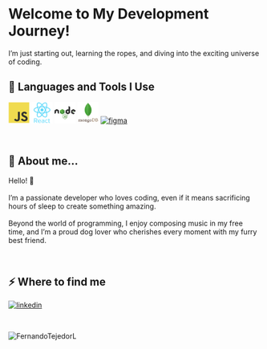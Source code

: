<h1>Welcome to My Development Journey!</h1>
<p>I’m just starting out, learning the ropes, and diving into the exciting universe of coding.</p>
<h2>🚀 Languages and Tools I Use</h2>
<p><a target="_blank" href="https://raw.githubusercontent.com/devicons/devicon/master/icons/javascript/javascript-original.svg" style="display: inline-block;"><img src="https://raw.githubusercontent.com/devicons/devicon/master/icons/javascript/javascript-original.svg" alt="javascript" width="42" height="42" /></a>
<a target="_blank" href="https://raw.githubusercontent.com/devicons/devicon/master/icons/react/react-original-wordmark.svg" style="display: inline-block;"><img src="https://raw.githubusercontent.com/devicons/devicon/master/icons/react/react-original-wordmark.svg" alt="react" width="42" height="42" /></a>
<a target="_blank" href="https://raw.githubusercontent.com/devicons/devicon/master/icons/nodejs/nodejs-original-wordmark.svg" style="display: inline-block;"><img src="https://raw.githubusercontent.com/devicons/devicon/master/icons/nodejs/nodejs-original-wordmark.svg" alt="nodejs" width="42" height="42" /></a>
<a target="_blank" href="https://raw.githubusercontent.com/devicons/devicon/master/icons/mongodb/mongodb-original-wordmark.svg" style="display: inline-block;"><img src="https://raw.githubusercontent.com/devicons/devicon/master/icons/mongodb/mongodb-original-wordmark.svg" alt="mongodb" width="42" height="42" /></a>
<a target="_blank" href="https://www.vectorlogo.zone/logos/figma/figma-icon.svg" style="display: inline-block;"><img src="https://www.vectorlogo.zone/logos/figma/figma-icon.svg" alt="figma" width="42" height="42" /></a></p>
<br/>
<h2>🥸 About me...</h2>
<p>Hello! 👋 <br/><br/>
I’m a passionate developer who loves coding, even if it means sacrificing hours of sleep to create something amazing. 
<br/><br/>Beyond the world of programming, I enjoy composing music in my free time, and I’m a proud dog lover who cherishes every moment with my furry best friend.</p><br/>
<h2>⚡️ Where to find me</h2>
<p><a target="_blank" href="https://es.linkedin.com/in/fernando-tejedor-65483b6b" style="display: inline-block;"><img src="https://img.shields.io/badge/linkedin-logo?style=for-the-badge&logo=linkedin&logoColor=white&color=%230a77b6" alt="linkedin" /></a></p><br/>
<p><img src="https://github-readme-stats.vercel.app/api/top-langs?username=FernandoTejedorL&show_icons=true&locale=en&layout=compact" alt="FernandoTejedorL" /></p>
